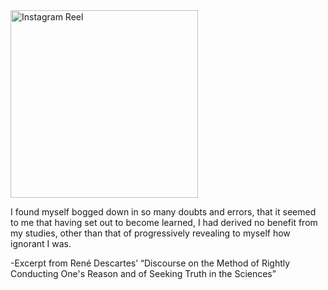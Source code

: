 <a href="https://www.instagram.com/reel/C8IWCOdI2co/?utm_source=ig_embed&utm_campaign=loading">
  <img src="https://instagram.com/p/C8IWCOdI2co/media/?size=l" alt="Instagram Reel" width="300"/>
</a>


I found myself bogged down in so many doubts and errors, that it seemed to me that having set out to become learned, I had derived no benefit from my studies, other than that of progressively revealing to myself how ignorant I was.

-Excerpt from René Descartes’ “Discourse on the Method of Rightly Conducting One's Reason and of Seeking Truth in the Sciences”
